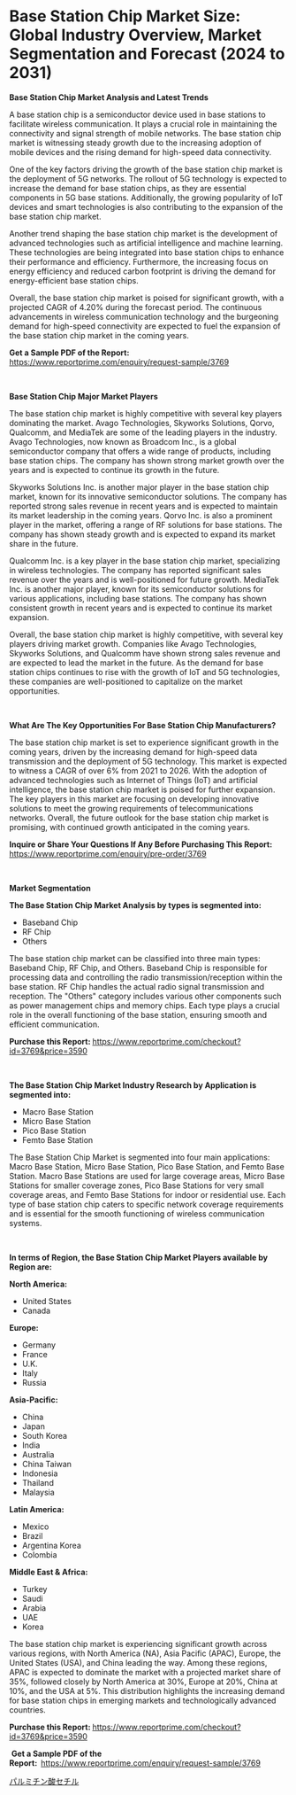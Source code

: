 <p><h1>Base Station Chip Market Size: Global Industry Overview, Market Segmentation and Forecast (2024 to 2031)</h1></p><p><strong>Base Station Chip Market Analysis and Latest Trends</strong></p>
<p><p>A base station chip is a semiconductor device used in base stations to facilitate wireless communication. It plays a crucial role in maintaining the connectivity and signal strength of mobile networks. The base station chip market is witnessing steady growth due to the increasing adoption of mobile devices and the rising demand for high-speed data connectivity.</p><p>One of the key factors driving the growth of the base station chip market is the deployment of 5G networks. The rollout of 5G technology is expected to increase the demand for base station chips, as they are essential components in 5G base stations. Additionally, the growing popularity of IoT devices and smart technologies is also contributing to the expansion of the base station chip market.</p><p>Another trend shaping the base station chip market is the development of advanced technologies such as artificial intelligence and machine learning. These technologies are being integrated into base station chips to enhance their performance and efficiency. Furthermore, the increasing focus on energy efficiency and reduced carbon footprint is driving the demand for energy-efficient base station chips.</p><p>Overall, the base station chip market is poised for significant growth, with a projected CAGR of 4.20% during the forecast period. The continuous advancements in wireless communication technology and the burgeoning demand for high-speed connectivity are expected to fuel the expansion of the base station chip market in the coming years.</p></p>
<p><strong>Get a Sample PDF of the Report:&nbsp;</strong> <a href="https://www.reportprime.com/enquiry/request-sample/3769">https://www.reportprime.com/enquiry/request-sample/3769</a></p>
<p>&nbsp;</p>
<p><strong>Base Station Chip Major Market Players</strong></p>
<p><p>The base station chip market is highly competitive with several key players dominating the market. Avago Technologies, Skyworks Solutions, Qorvo, Qualcomm, and MediaTek are some of the leading players in the industry. Avago Technologies, now known as Broadcom Inc., is a global semiconductor company that offers a wide range of products, including base station chips. The company has shown strong market growth over the years and is expected to continue its growth in the future.</p><p>Skyworks Solutions Inc. is another major player in the base station chip market, known for its innovative semiconductor solutions. The company has reported strong sales revenue in recent years and is expected to maintain its market leadership in the coming years. Qorvo Inc. is also a prominent player in the market, offering a range of RF solutions for base stations. The company has shown steady growth and is expected to expand its market share in the future.</p><p>Qualcomm Inc. is a key player in the base station chip market, specializing in wireless technologies. The company has reported significant sales revenue over the years and is well-positioned for future growth. MediaTek Inc. is another major player, known for its semiconductor solutions for various applications, including base stations. The company has shown consistent growth in recent years and is expected to continue its market expansion.</p><p>Overall, the base station chip market is highly competitive, with several key players driving market growth. Companies like Avago Technologies, Skyworks Solutions, and Qualcomm have shown strong sales revenue and are expected to lead the market in the future. As the demand for base station chips continues to rise with the growth of IoT and 5G technologies, these companies are well-positioned to capitalize on the market opportunities.</p></p>
<p>&nbsp;</p>
<p><strong>What Are The Key Opportunities For Base Station Chip Manufacturers?</strong></p>
<p><p>The base station chip market is set to experience significant growth in the coming years, driven by the increasing demand for high-speed data transmission and the deployment of 5G technology. This market is expected to witness a CAGR of over 6% from 2021 to 2026. With the adoption of advanced technologies such as Internet of Things (IoT) and artificial intelligence, the base station chip market is poised for further expansion. The key players in this market are focusing on developing innovative solutions to meet the growing requirements of telecommunications networks. Overall, the future outlook for the base station chip market is promising, with continued growth anticipated in the coming years.</p></p>
<p><strong>Inquire or Share Your Questions If Any Before Purchasing This Report:</strong> <a href="https://www.reportprime.com/enquiry/pre-order/3769">https://www.reportprime.com/enquiry/pre-order/3769</a></p>
<p>&nbsp;</p>
<p><strong>Market Segmentation</strong></p>
<p><strong>The Base Station Chip Market Analysis by types is segmented into:</strong></p>
<p><ul><li>Baseband Chip</li><li>RF Chip</li><li>Others</li></ul></p>
<p><p>The base station chip market can be classified into three main types: Baseband Chip, RF Chip, and Others. Baseband Chip is responsible for processing data and controlling the radio transmission/reception within the base station. RF Chip handles the actual radio signal transmission and reception. The "Others" category includes various other components such as power management chips and memory chips. Each type plays a crucial role in the overall functioning of the base station, ensuring smooth and efficient communication.</p></p>
<p><strong>Purchase this Report:&nbsp;</strong><a href="https://www.reportprime.com/checkout?id=3769&price=3590">https://www.reportprime.com/checkout?id=3769&price=3590</a></p>
<p>&nbsp;</p>
<p><strong>The Base Station Chip Market Industry Research by Application is segmented into:</strong></p>
<p><ul><li>Macro Base Station</li><li>Micro Base Station</li><li>Pico Base Station</li><li>Femto Base Station</li></ul></p>
<p><p>The Base Station Chip Market is segmented into four main applications: Macro Base Station, Micro Base Station, Pico Base Station, and Femto Base Station. Macro Base Stations are used for large coverage areas, Micro Base Stations for smaller coverage zones, Pico Base Stations for very small coverage areas, and Femto Base Stations for indoor or residential use. Each type of base station chip caters to specific network coverage requirements and is essential for the smooth functioning of wireless communication systems.</p></p>
<p>&nbsp;</p>
<p><strong>In terms of Region, the Base Station Chip Market Players available by Region are:</strong></p>
<p>
    <p> <strong> North America: </strong>
        <ul>
            <li>United States</li>
            <li>Canada</li>
        </ul>
        </p> 
    <p> <strong> Europe: </strong>
        <ul>
            <li>Germany</li>
            <li>France</li>
            <li>U.K.</li>
            <li>Italy</li>
            <li>Russia</li>
        </ul>
        </p> 
    <p> <strong> Asia-Pacific: </strong>
        <ul>
            <li>China</li>
            <li>Japan</li>
            <li>South Korea</li>
            <li>India</li>
            <li>Australia</li>
            <li>China Taiwan</li>
            <li>Indonesia</li>
            <li>Thailand</li>
            <li>Malaysia</li>
        </ul>
        </p> 
    <p> <strong> Latin America: </strong>
        <ul>
            <li>Mexico</li>
            <li>Brazil</li>
            <li>Argentina Korea</li>
            <li>Colombia</li>
        </ul>
        </p> 
    <p> <strong> Middle East & Africa: </strong>
        <ul>
            <li>Turkey</li>
            <li>Saudi</li>
            <li>Arabia</li>
            <li>UAE</li>
            <li>Korea</li>
        </ul>
    </p>
    </p>
<p><p>The base station chip market is experiencing significant growth across various regions, with North America (NA), Asia Pacific (APAC), Europe, the United States (USA), and China leading the way. Among these regions, APAC is expected to dominate the market with a projected market share of 35%, followed closely by North America at 30%, Europe at 20%, China at 10%, and the USA at 5%. This distribution highlights the increasing demand for base station chips in emerging markets and technologically advanced countries.</p></p>
<p><strong>Purchase this Report: </strong><a href="https://www.reportprime.com/checkout?id=3769&price=3590">https://www.reportprime.com/checkout?id=3769&price=3590</a></p>
<p>&nbsp;<strong>Get a Sample PDF of the Report:&nbsp;&nbsp;</strong><a href="https://www.reportprime.com/enquiry/request-sample/3769">https://www.reportprime.com/enquiry/request-sample/3769</a></p>
<p><strong></strong></p>
<p><p><a href="https://github.com/EstaSprer20231/Market-Research-Report-List-1/blob/main/143036014661.md">パルミチン酸セチル</a></p></p>